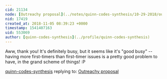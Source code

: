```yaml
---
cid: 21134
node: [Outreachy proposal](../notes/quinn-codes-synthesis/10-29-2018/outreachy-proposal)
nid: 17419
created_at: 2018-11-05 08:39:23 +0000
timestamp: 1541407163
uid: 553069
author: [quinn-codes-synthesis](../profile/quinn-codes-synthesis)
---
```


Aww, thank you! It's definitely busy, but it seems like it's "good busy" -- having more first-timers than first-timer issues is a pretty good problem to have, in the grand scheme of things! :P

[quinn-codes-synthesis](../profile/quinn-codes-synthesis) replying to: [Outreachy proposal](../notes/quinn-codes-synthesis/10-29-2018/outreachy-proposal)

